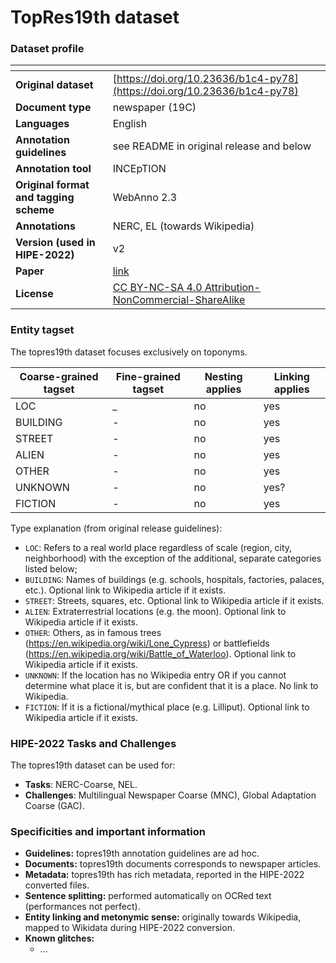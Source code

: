# TopRes19th dataset

### Dataset profile

| <!-- -->    | <!-- -->    |
|-------------|-------------|
| **Original dataset**    |[https://doi.org/10.23636/b1c4-py78](https://doi.org/10.23636/b1c4-py78)  |
| **Document type**       | newspaper (19C) |
| **Languages**           | English |
| **Annotation guidelines** | see README in original release and below |
| **Annotation tool**     | INCEpTION |
| **Original format and tagging scheme** | WebAnno 2.3 |
| **Annotations**          | NERC, EL (towards Wikipedia) |
| **Version (used in HIPE-2022)**   | v2 |
| **Paper**               |[link](https://openhumanitiesdata.metajnl.com/articles/10.5334/johd.56/)  |
| **License**              |[CC BY-NC-SA 4.0 Attribution-NonCommercial-ShareAlike](https://creativecommons.org/licenses/by-nc-sa/4.0/)  |


### Entity tagset 

The topres19th dataset focuses exclusively on toponyms.

| Coarse-grained tagset | Fine-grained tagset | Nesting applies | Linking applies | 
| ------| ------------| --------| --------|
|LOC    | _        | no      | yes     |
|BUILDING  | -     | no      | yes     |
| STREET  | -      | no      | yes     |
| ALIEN | -        | no      | yes     |
| OTHER | -        | no      | yes     |
| UNKNOWN | -      | no      | yes?    |
| FICTION | -      | no      | yes     |


Type explanation (from original release guidelines):

- `LOC`:  Refers to a real world place regardless of scale (region, city, neighborhood) with the exception of the additional, separate categories listed below;
- `BUILDING`: Names of buildings (e.g. schools, hospitals, factories, palaces, etc.). Optional link to Wikipedia article if it exists.
-  `STREET`: Streets, squares, etc. Optional link to Wikipedia article if it exists.
-  `ALIEN`: Extraterrestrial locations (e.g. the moon). Optional link to Wikipedia article if it exists.
-  `OTHER`: Others, as in famous trees (https://en.wikipedia.org/wiki/Lone_Cypress) or battlefields (https://en.wikipedia.org/wiki/Battle_of_Waterloo). Optional link to Wikipedia article if it exists.
-  `UNKNOWN`: If the location has no Wikipedia entry OR if you cannot determine what place it is, but are confident that it is a place. No link to Wikipedia.
-  `FICTION`: If it is a fictional/mythical place (e.g. Lilliput). Optional link to Wikipedia article if it exists.


### HIPE-2022 Tasks and Challenges

The topres19th dataset can be used for:    

- **Tasks**: NERC-Coarse,  NEL.
- **Challenges**: Multilingual Newspaper Coarse (MNC), Global Adaptation Coarse (GAC).


### Specificities and important information

- **Guidelines:** topres19th annotation guidelines are ad hoc. 
- **Documents:** topres19th documents corresponds to newspaper articles.
- **Metadata:** topres19th has rich metadata, reported in the HIPE-2022 converted files.
- **Sentence splitting:** performed automatically on OCRed text (performances not perfect).
- **Entity linking and metonymic sense:** originally towards Wikipedia, mapped to Wikidata during HIPE-2022 conversion.
- **Known glitches:**
	-  ...

